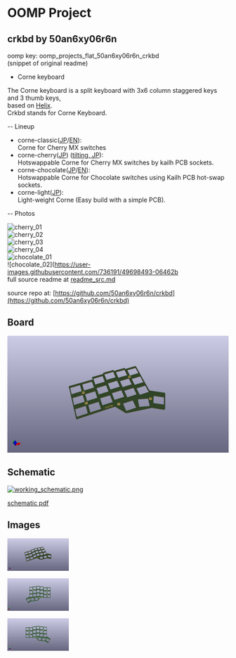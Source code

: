 # OOMP Project  
## crkbd  by 50an6xy06r6n  
  
oomp key: oomp_projects_flat_50an6xy06r6n_crkbd  
(snippet of original readme)  
  
- Corne keyboard  
  
The Corne keyboard is a split keyboard with 3x6 column staggered keys and 3 thumb keys,  
based on [Helix](https://github.com/MakotoKurauchi/helix).  
Crkbd stands for Corne Keyboard.  
  
-- Lineup  
  
- corne-classic([JP](corne-classic/doc/buildguide_jp.md)/[EN](corne-classic/doc/buildguide_en.md)):  
    Corne for Cherry MX switches  
- corne-cherry([JP](corne-cherry/doc/buildguide_jp.md)) ([tilting, JP](corne-cherry/doc/v2/buildguide_tilting_tenting_plate_jp.md)):  
    Hotswappable Corne for Cherry MX switches by kailh PCB sockets.  
- corne-chocolate([JP](corne-chocolate/doc/buildguide_jp.md)/[EN](corne-chocolate/doc/buildguide_en.md)):  
    Hotswappable Corne for Chocolate switches using Kailh PCB hot-swap sockets.  
- corne-light([JP](corne-light/doc/buildguide_jp.md)):  
    Light-weight Corne (Easy build with a simple PCB).  
  
-- Photos  
  
![cherry_01](https://user-images.githubusercontent.com/736191/47172655-0d0e9b80-d347-11e8-8a11-ccce9bf8d2b4.JPG)  
![cherry_02](https://user-images.githubusercontent.com/736191/47172658-0da73200-d347-11e8-8ab5-6267faf3e447.JPG)  
![cherry_03](https://user-images.githubusercontent.com/736191/47172661-0da73200-d347-11e8-95a5-4e978fbb70bb.JPG)  
![cherry_04](https://user-images.githubusercontent.com/736191/47172662-0da73200-d347-11e8-8510-139a9ed94d9a.JPG)  
![chocolate_01](https://user-images.githubusercontent.com/736191/49698496-0c3c0c80-fc08-11e8-87bc-4fd2aa7f3f78.jpg)  
![chocolate_02](https://user-images.githubusercontent.com/736191/49698493-06462b  
  full source readme at [readme_src.md](readme_src.md)  
  
source repo at: [https://github.com/50an6xy06r6n/crkbd](https://github.com/50an6xy06r6n/crkbd)  
## Board  
  
[![working_3d.png](working_3d_600.png)](working_3d.png)  
## Schematic  
  
[![working_schematic.png](working_schematic_600.png)](working_schematic.png)  
  
[schematic pdf](working_schematic.pdf)  
## Images  
  
[![working_3d.png](working_3d_140.png)](working_3d.png)  
  
[![working_3d_back.png](working_3d_back_140.png)](working_3d_back.png)  
  
[![working_3d_front.png](working_3d_front_140.png)](working_3d_front.png)  
